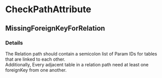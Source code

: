 ﻿---  
uid: Validator_13_2_5  
---

# CheckPathAttribute

## MissingForeignKeyForRelation

### Details

The Relation path should contain a semicolon list of Param IDs for tables that are linked to each other.  
Additionally, Every adjacent table in a relation path need at least one foreignKey from one another.
